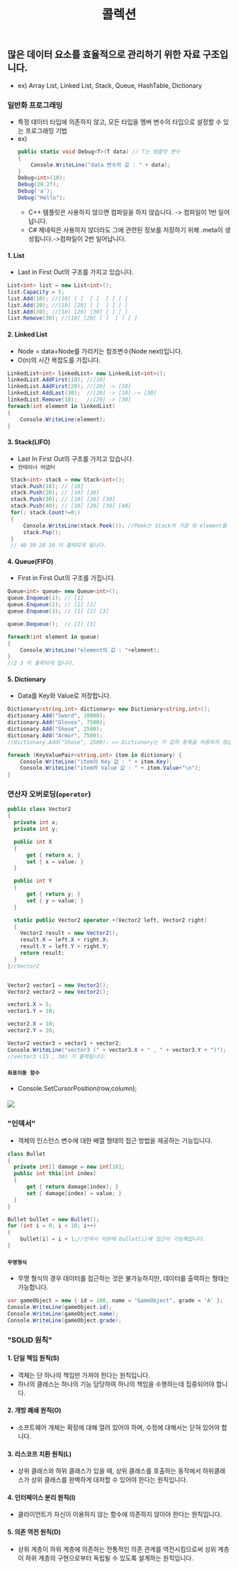 ﻿---
layout: simple
title: "콜렉션"
---
## 많은 데이터 요소를 효율적으로 관리하기 위한 자료 구조입니다.
- ex) Array List, Linked List, Stack, Queue, HashTable, Dictionary

### **일반화 프로그래밍**
- 특정 데이터 타입에 의존하지 않고, 모든 타입을 멤버 변수의 타입으로 설정할 수 있는 프로그래밍 기법
- ex)
  ```csharp
  public static void Debug<T>(T data) // T는 템플릿 변수
  {
      Console.WriteLine("data 변수의 값 : " + data);
  }
  Debug<int>(10);
  Debug(20.2f);
  Debug('a');
  Debug("Hello");
  ```
  - C++ 템플릿은 사용하지 않으면 컴파일을 하지 않습니다. -> 컴파일이 1번 일어납니다.
  - C# 제네릭은 사용하지 않더라도 그에 관련된 정보를 저장하기 위해 .meta이 생성됩니다.->컴파일이 2번 일어납니다.


#### 1. List
- Last in First Out의 구조를 가지고 있습니다.
```csharp
List<int> list = new List<int>();
list.Capacity = 5;
list.Add(10); //[10] [ ]  [ ]  [ ] [ ]
list.Add(20); //[10] [20] [ ]  [ ] [ ]
list.Add(30); //[10] [20] [30] [ ] [ ]
list.Remove(30); //[10] [20] [ ]  [ ] [ ]
```

#### 2. Linked List
- Node = data+Node를 가리키는 참조변수(Node next)입니다.
- O(n)의 시간 복잡도를 가집니다.
```csharp
LinkedList<int> linkedList= new LinkedList<int>();
linkedList.AddFirst(10); //[10]
linkedList.AddFirst(20); //[20] -> [10]
linkedList.AddLast(30);  //[20] -> [10] -> [30]
linkedList.Remove(10);   //[20] -> [30]
foreach(int element in linkedList)
{
    Console.WriteLine(element);
}
```

#### 3. Stack(LIFO)
- Last In First Out의 구조를 가지고 있습니다.
- `컨테이너 어댑터`
```csharp
 Stack<int> stack = new Stack<int>();
 stack.Push(10); // [10] 
 stack.Push(20); // [10] [20]
 stack.Push(30); // [10] [20] [30] 
 stack.Push(40); // [10] [20] [30] [40] 
 for(; stack.Count!=0;)
 {
     Console.WriteLine(stack.Peek()); //Peek는 Stack의 가장 위 element를 반환하는 함수입니다.
     stack.Pop();
 }
 // 40 30 20 10 이 출력되게 됩니다.
```

#### 4. Queue(FIFO)
- First in First Out의 구조를 가집니다.

````csharp
Queue<int> queue= new Queue<int>();
queue.Enqueue(1); // [1]
queue.Enqueue(2); // [1] [2]
queue.Enqueue(3); // [1] [2] [3]

queue.Dequeue();  // [2] [3]

foreach(int element in queue)
{
    Console.WriteLine("element의 값 : "+element);
}
//2 3 이 출력되게 됩니다.
````
#### 5. Dictionary
- Data를 Key와 Value로 저장합니다.  

```csharp
Dictionary<string,int> dictionary= new Dictionary<string,int>();
dictionary.Add("Sword", 10000);
dictionary.Add("Gloves", 7500);
dictionary.Add("Shose", 2500);         
dictionary.Add("Armor", 7500);
//dictionary.Add("Shose", 2500); => Dictionary는 키 값의 중복을 허용하지 않습니다.

foreach (KeyValuePair<string,int> item in dictionary) {
    Console.WriteLine("item의 Key 값 : " + item.Key);
    Console.WriteLine("item의 Value 값 : " + item.Value+"\n");
}
```

### **연산자 오버로딩(`operator`)**  

````csharp
public class Vector2
{
  private int x;
  private int y;

  public int X
  {
      get { return x; }
      set { x = value; }
  }

  public int Y
  {
      get { return y; }
      set { y = value; }
  }

  static public Vector2 operator +(Vector2 left, Vector2 right)
  {
    Vector2 result = new Vector2();
    result.X = left.X + right.X;
    result.Y = left.Y + right.Y;
    return result;
  }
}//Vector2


Vector2 vector1 = new Vector2();
Vector2 vector2 = new Vector2();

vector1.X = 5;
vector1.Y = 10;

vector2.X = 10;
vector2.Y = 20;

Vector2 vector3 = vector1 + vector2;
Console.WriteLine("vector3 (" + vector3.X + " , " + vector3.Y + ")");
//vector3 (15 , 30) 가 출력됩니다.
````

#### `좌표이동 함수`
- Console.SetCursorPosition(row,column);
#### ![](cursorposition.PNG)

### "인덱서"
- 객체의 인스턴스 변수에 대한 배열 형태의 접근 방법을 제공하는 기능입니다.  

```csharp
class Bullet
{
  private int[] damage = new int[10];
  public int this[int index]
  {
      get { return damage[index]; }
      set { damage[index] = value; }
  }
}

Bullet bullet = new Bullet();
for (int i = 0; i < 10; i++)
{
    bullet[i] = i + 1;//인덱서 덕분에 bullet[i]에 접근이 가능해집니다.
}
```

#### `무명형식`
- 무명 형식의 경우 데이터를 접근하는 것은 불가능하지만, 데이터를 출력하는 형태는 가능합니다.

```csharp
var gameObject = new { id = 100, name = "GameObject", grade = 'A' };
Console.WriteLine(gameObject.id);
Console.WriteLine(gameObject.name);
Console.WriteLine(gameObject.grade);
```

### **"SOLID 원칙"**
#### 1. 단일 책임 원칙(S)
- 객체는 단 하나의 책임만 가져야 한다는 원칙입니다.
- 하나의 클래스는 하나의 기능 담당하여 하나의 책임을 수행하는데 집중되어야 합니다.

#### 2. 개방 폐쇄 원칙(O)
- 소프트웨어 개체는 확장에 대해 열려 있어야 하며, 수정에 대해서는 닫혀 있어야 합니다.

#### 3. 리스코프 치환 원칙(L)
- 상위 클래스와 하위 클래스가 있을 때, 상위 클래스를 호출하는 동작에서 하위클래스가 상위 클래스를 완벽하게 대처할 수 있어야 한다는 원칙입니다.

#### 4. 인터페이스 분리 원칙(I)
- 클라이언트가 자신이 이용하지 않는 함수에 의존하지 않아야 한다는 원칙입니다.

#### 5. 의존 역전 원칙(D)
- 상위 계층이 하위 계층에 의존하는 전통적인 의존 관계를 역전시킴으로써 상위 계층이 하위 계층의 구현으로부터 독립될 수 있도록 설계하는 원칙입니다.